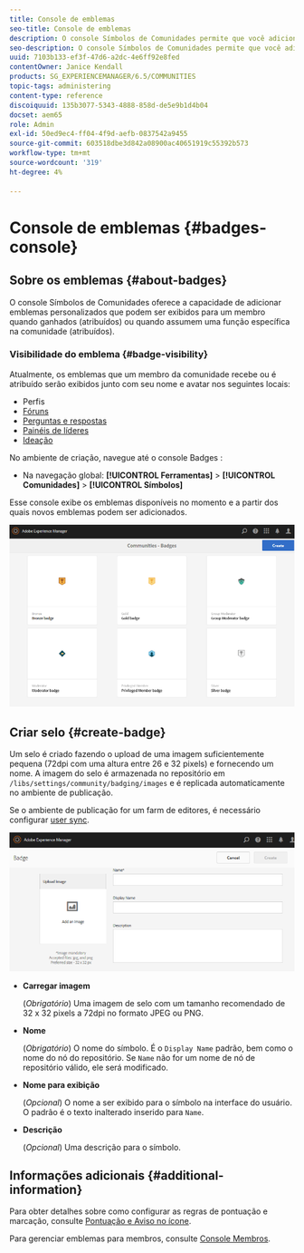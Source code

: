 ```yaml
---
title: Console de emblemas
seo-title: Console de emblemas
description: O console Símbolos de Comunidades permite que você adicione emblemas personalizados que podem ser exibidos para membros quando ganhados (atribuídos) ou quando assumem uma função específica na comunidade (atribuídos)
seo-description: O console Símbolos de Comunidades permite que você adicione emblemas personalizados que podem ser exibidos para membros quando ganhados (atribuídos) ou quando assumem uma função específica na comunidade (atribuídos)
uuid: 7103b133-ef3f-47d6-a2dc-4e6ff92e8fed
contentOwner: Janice Kendall
products: SG_EXPERIENCEMANAGER/6.5/COMMUNITIES
topic-tags: administering
content-type: reference
discoiquuid: 135b3077-5343-4888-858d-de5e9b1d4b04
docset: aem65
role: Admin
exl-id: 50ed9ec4-ff04-4f9d-aefb-0837542a9455
source-git-commit: 603518dbe3d842a08900ac40651919c55392b573
workflow-type: tm+mt
source-wordcount: '319'
ht-degree: 4%

---
```


# Console de emblemas {#badges-console}

## Sobre os emblemas {#about-badges}

O console Símbolos de Comunidades oferece a capacidade de adicionar emblemas personalizados que podem ser exibidos para um membro quando ganhados (atribuídos) ou quando assumem uma função específica na comunidade (atribuídos).

### Visibilidade do emblema {#badge-visibility}

Atualmente, os emblemas que um membro da comunidade recebe ou é atribuído serão exibidos junto com seu nome e avatar nos seguintes locais:

* Perfis
* [Fóruns](/help/communities/forum.md)
* [Perguntas e respostas](/help/communities/working-with-qna.md)
* [Painéis de líderes](/help/communities/enabling-leaderboard.md)
* [Ideação](/help/communities/ideation-feature.md)

No ambiente de criação, navegue até o console Badges :

* Na navegação global: **[!UICONTROL Ferramentas]** > **[!UICONTROL Comunidades]** > **[!UICONTROL Símbolos]**

Esse console exibe os emblemas disponíveis no momento e a partir dos quais novos emblemas podem ser adicionados.

![badges-homepage](assets/badges-homepage.png)

## Criar selo {#create-badge}

Um selo é criado fazendo o upload de uma imagem suficientemente pequena (72dpi com uma altura entre 26 e 32 pixels) e fornecendo um nome. A imagem do selo é armazenada no repositório em `/libs/settings/community/badging/images` e é replicada automaticamente no ambiente de publicação.

Se o ambiente de publicação for um farm de editores, é necessário configurar [user sync](/help/communities/sync.md).

![create-badge](assets/create-badge.png)

* **Carregar imagem**

   (*Obrigatório*) Uma imagem de selo com um tamanho recomendado de 32 x 32 pixels a 72dpi no formato JPEG ou PNG.

* **Nome**

   (*Obrigatório*) O nome do símbolo. É o `Display Name` padrão, bem como o nome do nó do repositório. Se `Name` não for um nome de nó de repositório válido, ele será modificado.

* **Nome para exibição**

   (*Opcional*) O nome a ser exibido para o símbolo na interface do usuário. O padrão é o texto inalterado inserido para `Name`.

* **Descrição**

   (*Opcional*) Uma descrição para o símbolo.

## Informações adicionais {#additional-information}

Para obter detalhes sobre como configurar as regras de pontuação e marcação, consulte [Pontuação e Aviso no ícone](/help/communities/implementing-scoring.md).

Para gerenciar emblemas para membros, consulte [Console Membros](/help/communities/members.md).
